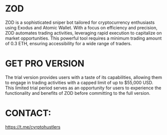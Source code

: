 # ZOD
ZOD is a sophisticated sniper bot tailored for cryptocurrency enthusiasts using Exodus and Atomic Wallet. With a focus on efficiency and precision, ZOD automates trading activities, leveraging rapid execution to capitalize on market opportunities. This powerful tool requires a minimum trading amount of 0.3 ETH, ensuring accessibility for a wide range of traders. 

# GET PRO VERSION
The trial version provides users with a taste of its capabilities, allowing them to engage in trading activities with a capped limit of up to $55,000 USD. This limited trial period serves as an opportunity for users to experience the functionality and benefits of ZOD before committing to the full version.

# CONTACT: 
https://t.me/cyrptohustlers

